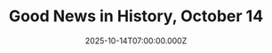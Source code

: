 ---
title: "Good News in History, October 14"
date: 2025-10-14T07:00:00.000Z
category: Human Kindness
externalLink: "https://www.goodnewsnetwork.org/events061014/"
image: ""
excerpt: "158 years ago today, Masaoka Shiki, considered one of Japan’s four masters of haiku, was born. He wrote more than 20,000 stanzas of this famous Japanese short-form poetry, keeping the traditional ‘season words’ and the 5-7-5 syllable structure, but bringing in a dedication to realism that had seemed in through Western literature. Shiki may be […] The post Good News…"
---